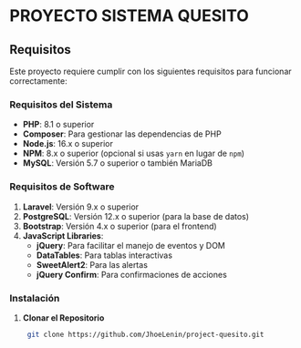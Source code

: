 # PROYECTO SISTEMA QUESITO

## Requisitos

Este proyecto requiere cumplir con los siguientes requisitos para funcionar correctamente:

### Requisitos del Sistema

- **PHP**: 8.1 o superior
- **Composer**: Para gestionar las dependencias de PHP
- **Node.js**: 16.x o superior
- **NPM**: 8.x o superior (opcional si usas `yarn` en lugar de `npm`)
- **MySQL**: Versión 5.7 o superior o también MariaDB

### Requisitos de Software

1. **Laravel**: Versión 9.x o superior
3. **PostgreSQL**: Versión 12.x o superior (para la base de datos)
4. **Bootstrap**: Versión 4.x o superior (para el frontend)
5. **JavaScript Libraries**:
   - **jQuery**: Para facilitar el manejo de eventos y DOM
   - **DataTables**: Para tablas interactivas
   - **SweetAlert2**: Para las alertas
   - **jQuery Confirm**: Para confirmaciones de acciones

### Instalación

1. **Clonar el Repositorio**
   ```bash
    git clone https://github.com/JhoeLenin/project-quesito.git

